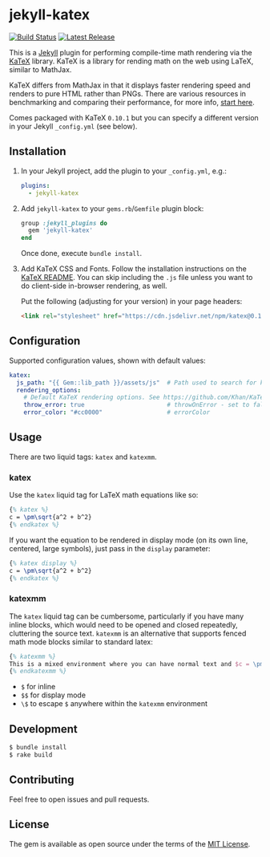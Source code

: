 # jekyll-katex

[![Build Status](https://travis-ci.com/linjer/jekyll-katex.svg?branch=master)](https://travis-ci.com/linjer/jekyll-katex)
[![Latest Release](https://badge.fury.io/rb/jekyll-katex.svg)](https://badge.fury.io/rb/jekyll-katex)

This is a [Jekyll](http://jekyllrb.com) plugin for performing compile-time math rendering via the [KaTeX](https://github.com/Khan/KaTeX) library.
KaTeX is a library for rending math on the web using LaTeX, similar to MathJax.

KaTeX differs from MathJax in that it displays faster rendering speed and renders to pure HTML rather than PNGs.
There are various resources in benchmarking and comparing their performance, for more info, [start here](https://khan.github.io/KaTeX/).

Comes packaged with KaTeX `0.10.1` but you can specify a different version in your Jekyll `_config.yml` (see below).

## Installation


1. In your Jekyll project, add the plugin to your `_config.yml`, e.g.:

    ```yaml
    plugins:
      - jekyll-katex
    ```

2. Add `jekyll-katex` to your `gems.rb`/`Gemfile` plugin block:

    ```ruby
    group :jekyll_plugins do
      gem 'jekyll-katex'
    end
    ```

    Once done, execute `bundle install`.

3. Add KaTeX CSS and Fonts. Follow the installation instructions on the [KaTeX README](https://github.com/Khan/KaTeX).
    You can skip including the `.js` file unless you want to do client-side in-browser rendering, as well.

    Put the following (adjusting for your version) in your page headers:

    ```html
    <link rel="stylesheet" href="https://cdn.jsdelivr.net/npm/katex@0.10.1/dist/katex.min.css" integrity="sha384-dbVIfZGuN1Yq7/1Ocstc1lUEm+AT+/rCkibIcC/OmWo5f0EA48Vf8CytHzGrSwbQ" crossorigin="anonymous">
    ```

## Configuration

Supported configuration values, shown with default values:

```yml
katex:
  js_path: "{{ Gem::lib_path }}/assets/js"  # Path used to search for katex.min.js
  rendering_options:
    # Default KaTeX rendering options. See https://github.com/Khan/KaTeX#rendering-options
    throw_error: true                       # throwOnError - set to false if you want rendering to output error as text rather than a build error
    error_color: "#cc0000"                  # errorColor
```

## Usage

There are two liquid tags: `katex` and `katexmm`.

### katex

Use the `katex` liquid tag for LaTeX math equations like so:

```latex
{% katex %}
c = \pm\sqrt{a^2 + b^2}
{% endkatex %}
```

If you want the equation to be rendered in display mode (on its own line, centered, large symbols), just pass in the `display` parameter:

```latex
{% katex display %}
c = \pm\sqrt{a^2 + b^2}
{% endkatex %}
```

### katexmm

The `katex` liquid tag can be cumbersome, particularly if you have many inline blocks, which would need to be opened
and closed repeatedly, cluttering the source text. `katexmm` is an alternative that supports fenced math mode blocks
similar to standard latex:

```latex
{% katexmm %}
This is a mixed environment where you can have normal text and $c = \pm\sqrt{a^2 + b^2}$ fenced math. \$!
{% endkatexmm %}
```

* `$` for inline
* `$$` for display mode
* `\$` to escape `$` anywhere within the `katexmm` environment

## Development

```bash
$ bundle install
$ rake build
```

## Contributing

Feel free to open issues and pull requests.

## License

The gem is available as open source under the terms of the [MIT License](http://opensource.org/licenses/MIT).
